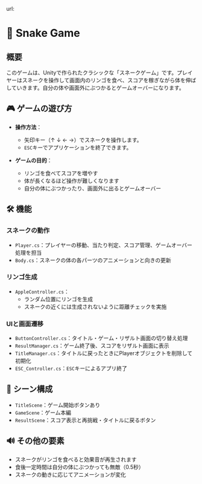 url:


# 🐍 Snake Game

## 概要

このゲームは、Unityで作られたクラシックな「スネークゲーム」です。プレイヤーはスネークを操作して画面内のリンゴを食べ、スコアを稼ぎながら体を伸ばしていきます。自分の体や画面外にぶつかるとゲームオーバーになります。

## 🎮 ゲームの遊び方

- **操作方法**：
  - 矢印キー（↑ ↓ ← →）でスネークを操作します。
  - `ESC`キーでアプリケーションを終了できます。

- **ゲームの目的**：
  - リンゴを食べてスコアを増やす
  - 体が長くなるほど操作が難しくなります
  - 自分の体にぶつかったり、画面外に出るとゲームオーバー

## 🛠️ 機能

### スネークの動作
- `Player.cs`：プレイヤーの移動、当たり判定、スコア管理、ゲームオーバー処理を担当
- `Body.cs`：スネークの体の各パーツのアニメーションと向きの更新

### リンゴ生成
- `AppleController.cs`：
  - ランダム位置にリンゴを生成
  - スネークの近くには生成されないように距離チェックを実施

### UIと画面遷移
- `ButtonController.cs`：タイトル・ゲーム・リザルト画面の切り替え処理
- `ResultManager.cs`：ゲーム終了後、スコアをリザルト画面に表示
- `TitleManager.cs`：タイトルに戻ったときにPlayerオブジェクトを削除して初期化
- `ESC_Controller.cs`：`ESC`キーによるアプリ終了

## 📂 シーン構成

- `TitleScene`：ゲーム開始ボタンあり
- `GameScene`：ゲーム本編
- `ResultScene`：スコア表示と再挑戦・タイトルに戻るボタン

## 🔊 その他の要素

- スネークがリンゴを食べると効果音が再生されます
- 食後一定時間は自分の体にぶつかっても無敵（0.5秒）
- スネークの動きに応じてアニメーションが変化
